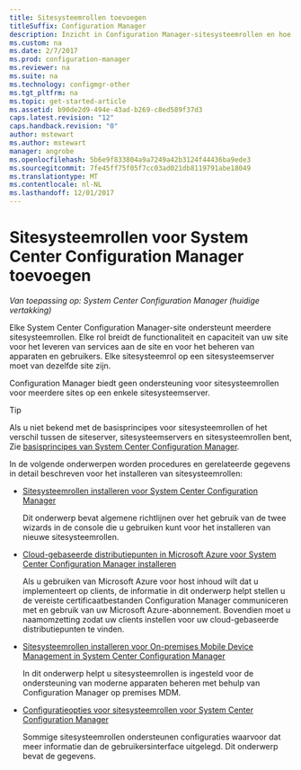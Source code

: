 ```yaml
---
title: Sitesysteemrollen toevoegen
titleSuffix: Configuration Manager
description: Inzicht in Configuration Manager-sitesysteemrollen en hoe u bestanden om uit te breiden de functionaliteit en capaciteit van uw site toevoegt.
ms.custom: na
ms.date: 2/7/2017
ms.prod: configuration-manager
ms.reviewer: na
ms.suite: na
ms.technology: configmgr-other
ms.tgt_pltfrm: na
ms.topic: get-started-article
ms.assetid: b90de2d9-494e-43ad-b269-c8ed589f37d3
caps.latest.revision: "12"
caps.handback.revision: "0"
author: mstewart
ms.author: mstewart
manager: angrobe
ms.openlocfilehash: 5b6e9f833804a9a7249a42b3124f44436ba9ede3
ms.sourcegitcommit: 7fe45ff75f05f7cc03ad021db8119791abe18049
ms.translationtype: MT
ms.contentlocale: nl-NL
ms.lasthandoff: 12/01/2017
---
```

# <a name="add-site-system-roles-for-system-center-configuration-manager"></a>Sitesysteemrollen voor System Center Configuration Manager toevoegen

*Van toepassing op: System Center Configuration Manager (huidige vertakking)*

Elke System Center Configuration Manager-site ondersteunt meerdere sitesysteemrollen. Elke rol breidt de functionaliteit en capaciteit van uw site voor het leveren van services aan de site en voor het beheren van apparaten en gebruikers. Elke sitesysteemrol op een sitesysteemserver moet van dezelfde site zijn.   

Configuration Manager biedt geen ondersteuning voor sitesysteemrollen voor meerdere sites op een enkele sitesysteemserver.  

> [!TIP]  
>  Als u niet bekend met de basisprincipes voor sitesysteemrollen of het verschil tussen de siteserver, sitesysteemservers en sitesysteemrollen bent, Zie [basisprincipes van System Center Configuration Manager](../../../../core/understand/fundamentals.md).  

 In de volgende onderwerpen worden procedures en gerelateerde gegevens in detail beschreven voor het installeren van sitesysteemrollen:  

-   [Sitesysteemrollen installeren voor System Center Configuration Manager](../../../../core/servers/deploy/configure/install-site-system-roles.md)  

     Dit onderwerp bevat algemene richtlijnen over het gebruik van de twee wizards in de console die u gebruiken kunt voor het installeren van nieuwe sitesysteemrollen.  

-   [Cloud-gebaseerde distributiepunten in Microsoft Azure voor System Center Configuration Manager installeren](../../../../core/servers/deploy/configure/install-cloud-based-distribution-points-in-microsoft-azure.md)  

    Als u gebruiken van Microsoft Azure voor host inhoud wilt dat u implementeert op clients, de informatie in dit onderwerp helpt stellen u de vereiste certificaatbestanden Configuration Manager communiceren met en gebruik van uw Microsoft Azure-abonnement. Bovendien moet u naamomzetting zodat uw clients instellen voor uw cloud-gebaseerde distributiepunten te vinden.  

-   [Sitesysteemrollen installeren voor On-premises Mobile Device Management in System Center Configuration Manager](../../../../mdm/get-started/install-site-system-roles-for-on-premises-mdm.md)  

     In dit onderwerp helpt u sitesysteemrollen is ingesteld voor de ondersteuning van moderne apparaten beheren met behulp van Configuration Manager op premises MDM.  

-   [Configuratieopties voor sitesysteemrollen voor System Center Configuration Manager](../../../../core/servers/deploy/configure/configuration-options-for-site-system-roles.md)  

     Sommige sitesysteemrollen ondersteunen configuraties waarvoor dat meer informatie dan de gebruikersinterface uitgelegd. Dit onderwerp bevat de gegevens.  
